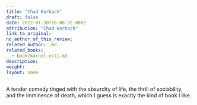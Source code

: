 ```yaml
---
title: "Chad Harbach"
draft: false
date: 2012-01-30T16:06:32.000Z
attribution: "Chad Harbach"
link_to_original:
nd_author_of_this_review:
related_author: .md
related_books:
  - book/kornel-esti.md
description:
weight:
layout: none
---
```

A tender comedy tinged with the absurdity of life, the thrill of sociability, and the imminence of death, which I guess is exactly the kind of book I like.

